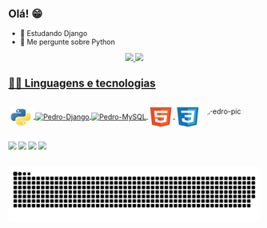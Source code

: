 ## Olá! 😁

- 🌱 Estudando Django
- 💬 Me pergunte sobre Python



<div align="center">
  <a href="https://github.com/pedrosudre">
  <img height="180em" src="https://github-readme-stats.vercel.app/api?username=pedrosudre&show_icons=true&theme=tokyonight&include_all_commits=true&count_private=true"/>
  <img height="180em" src="https://github-readme-stats.vercel.app/api/top-langs/?username=pedrosudre&layout=compact&langs_count=7&theme=tokyonight"/>
</div>

## 👨‍💻 Linguagens e tecnologias

 <div style="display: inline_block"><br>
  <img align="center" alt="Pedro-Python" height="40" width="50" src="https://raw.githubusercontent.com/devicons/devicon/master/icons/python/python-original.svg">
  <img align="center" alt="Pedro-Django" height="40" width="50" src="https://cdn.jsdelivr.net/gh/devicons/devicon/icons/django/django-plain.svg">
  <img align="center" alt="Pedro-MySQL" height="40" width="50" src="https://cdn.jsdelivr.net/gh/devicons/devicon/icons/mysql/mysql-original-wordmark.svg"/>  
  <img align="center" alt="Pedro-HTML" height="40" width="50" src="https://raw.githubusercontent.com/devicons/devicon/master/icons/html5/html5-original.svg">
  <img align="center" alt="Pedro-CSS" height="40" width="50" src="https://raw.githubusercontent.com/devicons/devicon/master/icons/css3/css3-original.svg">
  <img align="right" alt="Pedro-pic" height="120" width="120" style="border-radius:50px;" src="https://cdn.discordapp.com/attachments/885514469923516468/1035335244670324796/Design_sem_nome_1.gif">
</div>
  
  ## 
 
<div> 
  <a href="https://www.instagram.com/sudre._/" target="_blank"><img src="https://img.shields.io/badge/-Instagram-%23E4405F?style=for-the-badge&logo=instagram&logoColor=white" target="_blank"></a>
 <a href="https://wa.me/5532999500034" target="_blank"><img src="https://img.shields.io/badge/WhatsApp-25D366?style=for-the-badge&logo=whatsapp&logoColor=white" target="_blank"></a> 
  <a href = "mailto:pedrosudre04@gmail.com"><img src="https://img.shields.io/badge/Gmail-D14836?style=for-the-badge&logo=gmail&logoColor=white" target="_blank"></a>
  <a href="https://www.linkedin.com/in/pedrosudre/" target="_blank"><img src="https://img.shields.io/badge/-LinkedIn-%230077B5?style=for-the-badge&logo=linkedin&logoColor=white" target="_blank"></a> 
 
![snake gif](https://github.com/pedrosudre/pedrosudre/blob/output/github-contribution-grid-snake.svg)
 
 
 
</div>

